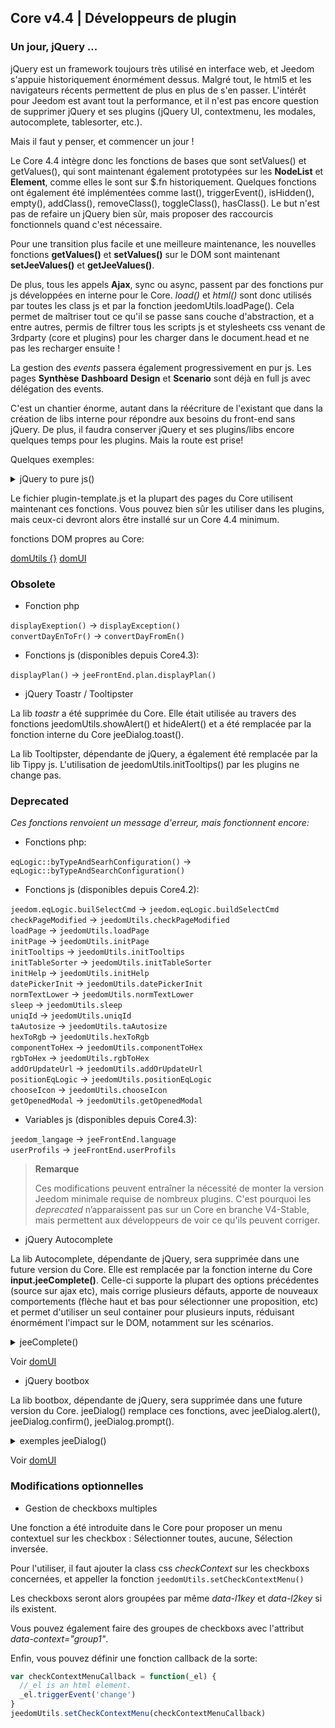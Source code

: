 ## Core v4.4 | Développeurs de plugin

### Un jour, jQuery ...

jQuery est un framework toujours très utilisé en interface web, et Jeedom s'appuie historiquement énormément dessus. Malgré tout, le html5 et les navigateurs récents permettent de plus en plus de s'en passer. L'intérêt pour Jeedom est avant tout la performance, et il n'est pas encore question de supprimer jQuery et ses plugins (jQuery UI, contextmenu, les modales, autocomplete, tablesorter, etc.).

Mais il faut y penser, et commencer un jour !

Le Core 4.4 intègre donc les fonctions de bases que sont setValues() et getValues(), qui sont maintenant également prototypées sur les **NodeList** et **Element**, comme elles le sont sur $.fn historiquement. Quelques fonctions ont également été implémentées comme last(), triggerEvent(), isHidden(), empty(), addClass(),  removeClass(), toggleClass(), hasClass(). Le but n'est pas de refaire un jQuery bien sûr, mais proposer des raccourcis fonctionnels quand c'est nécessaire.

Pour une transition plus facile et une meilleure maintenance, les nouvelles fonctions **getValues()** et **setValues()** sur le DOM sont maintenant **setJeeValues()** et **getJeeValues()**.

De plus, tous les appels **Ajax**, sync ou async, passent par des fonctions pur js développées en interne pour le Core. *load()* et *html()* sont donc utilisés par toutes les class js et par la fonction jeedomUtils.loadPage(). Cela permet de maîtriser tout ce qu'il se passe sans couche d'abstraction, et a entre autres, permis de filtrer tous les scripts js et stylesheets css venant de 3rdparty (core et plugins) pour les charger dans le document.head et ne pas les recharger ensuite !

La gestion des *events* passera également progressivement en pur js. Les pages **Synthèse** **Dashboard** **Design** et **Scenario** sont déjà en full js avec délégation des events.

C'est un chantier énorme, autant dans la réécriture de l'existant que dans la création de libs interne pour répondre aux besoins du front-end sans jQuery. De plus, il faudra conserver jQuery et ses plugins/libs encore quelques temps pour les plugins. Mais la route est prise!

Quelques exemples:

<details>

  <summary markdown="span">jQuery to pure js()</summary>

  ~~~ js
  {% raw %}
  //jQuery:
  $('#table_objectSummary tbody').append(tr)
  $('#table_objectSummary tbody tr').last().setValues(_summary, '.objectSummaryAttr')

  //Pure js:
  document.querySelector('#table_objectSummary tbody').insertAdjacentHTML('beforeend', tr)
  document.querySelectorAll('#table_objectSummary tbody tr').last().setJeeValues(_summary, '.objectSummaryAttr')

  //jQuery:
  var eqId = $('.eqLogicAttr[data-l1key=id]').value()
  var config = $('#config').getValues('.configKey')[0]
  var expression = $(this).closest('.actionOnMessage').getValues('.expressionAttr')

  //Pure js:
  var eqId = document.querySelector('.eqLogicAttr[data-l1key="id"]').jeeValue()
  var config = document.getElementById('config').getJeeValues('.configKey')[0]
  var expression = this.closest('.actionOnMessage').getJeeValues('.expressionAttr')

  //jQuery:
  addMyTr: function(_data) {
    var tr = '<tr>'
    tr += '<td>'
    tr += '</td>'
    tr += '</tr>'
    let newRow = $(tr)
    newRow.setValues(data, '.mytrDataAttr')
    $('#table_stuff tbody').append(newRow)
    //return newRow
  }

  //Pure js:
  addMyTr: function(_data) {
    var tr = '<tr>'
    tr += '<td>'
    tr += '</td>'
    tr += '</tr>'
    let newRow = document.createElement('tr')
    newRow.innerHTML = tr
    newRow.setJeeValues(_data, '.mytrDataAttr')
    document.getElementById('table_stuff').querySelector('tbody').appendChild(newRow)
    //return newRow
  }

  //jQuery:
  $(function(){
    console.log('Dom ready!')
  })

  //Core js:
  domUtils(function(){
    console.log('Dom ready!')
  })

  {% endraw %}
  ~~~

</details>

Le fichier plugin-template.js et la plupart des pages du Core utilisent maintenant ces fonctions. Vous pouvez bien sûr les utiliser dans les plugins, mais ceux-ci devront alors être installé sur un Core 4.4 minimum.

fonctions DOM propres au Core:

[domUtils {}](https://github.com/jeedom/core/blob/alpha/core/dom/dom.utils.js)
[domUI](https://github.com/jeedom/core/blob/alpha/core/dom/dom.ui.js)



### Obsolete

- Fonction php

`displayExeption()` -> `displayException()`  
`convertDayEnToFr()` -> `convertDayFromEn()`

- Fonctions js (disponibles depuis Core4.3):

`displayPlan()` -> `jeeFrontEnd.plan.displayPlan()`

- jQuery Toastr / Tooltipster

La lib *toastr* a été supprimée du Core. Elle était utilisée au travers des fonctions jeedomUtils.showAlert() et hideAlert() et a été remplacée par la fonction interne du Core jeeDialog.toast().

La lib Tooltipster, dépendante de jQuery, a également été remplacée par la lib Tippy js. L'utilisation de jeedomUtils.initTooltips() par les plugins ne change pas.

### Deprecated

*Ces fonctions renvoient un message d'erreur, mais fonctionnent encore:*

- Fonctions php:

`eqLogic::byTypeAndSearhConfiguration()` -> `eqLogic::byTypeAndSearchConfiguration()`  

- Fonctions js (disponibles depuis Core4.2):

`jeedom.eqLogic.builSelectCmd` -> `jeedom.eqLogic.buildSelectCmd`  
`checkPageModified` -> `jeedomUtils.checkPageModified`  
`loadPage` -> `jeedomUtils.loadPage`  
`initPage` -> `jeedomUtils.initPage`  
`initTooltips` -> `jeedomUtils.initTooltips`  
`initTableSorter` -> `jeedomUtils.initTableSorter`  
`initHelp` -> `jeedomUtils.initHelp`  
`datePickerInit` -> `jeedomUtils.datePickerInit`  
`normTextLower` -> `jeedomUtils.normTextLower`  
`sleep` -> `jeedomUtils.sleep`  
`uniqId` -> `jeedomUtils.uniqId`  
`taAutosize` -> `jeedomUtils.taAutosize`  
`hexToRgb` -> `jeedomUtils.hexToRgb`  
`componentToHex` -> `jeedomUtils.componentToHex`  
`rgbToHex` -> `jeedomUtils.rgbToHex`  
`addOrUpdateUrl` -> `jeedomUtils.addOrUpdateUrl`  
`positionEqLogic` -> `jeedomUtils.positionEqLogic`  
`chooseIcon` -> `jeedomUtils.chooseIcon`  
`getOpenedModal` -> `jeedomUtils.getOpenedModal`  

- Variables js (disponibles depuis Core4.3):

`jeedom_langage` -> `jeeFrontEnd.language`  
`userProfils` -> `jeeFrontEnd.userProfils`

> **Remarque**
>
> Ces modifications peuvent entraîner la nécessité de monter la version Jeedom minimale requise de nombreux plugins. C'est pourquoi les *deprecated* n’apparaissent pas sur un Core en branche V4-Stable, mais permettent aux développeurs de voir ce qu'ils peuvent corriger.

- jQuery Autocomplete

La lib Autocomplete, dépendante de jQuery, sera supprimée dans une future version du Core. Elle est remplacée par la fonction interne du Core **input.jeeComplete()**. Celle-ci supporte la plupart des options précédentes (source sur ajax etc), mais corrige plusieurs défauts, apporte de nouveaux comportements (flèche haut et bas pour sélectionner une proposition, etc) et permet d'utiliser un seul container pour plusieurs inputs, réduisant énormément l'impact sur le DOM, notamment sur les scénarios.

<details>

  <summary markdown="span">jeeComplete()</summary>

  ~~~ js
  {% raw %}
  //jQuery:
  $('input.auto').autocomplete({
    minLength: 1,
    source: dataArray
  })

  //Core js:
  document.querySelector('input.auto').jeeComplete({
    minLength: 1,
    source: dataArray
  })
  {% endraw %}
  ~~~

</details>

Voir [domUI](https://github.com/jeedom/core/blob/alpha/core/dom/dom.ui.js)

- jQuery bootbox

La lib bootbox, dépendante de jQuery, sera supprimée dans une future version du Core. jeeDialog() remplace ces fonctions, avec jeeDialog.alert(), jeeDialog.confirm(), jeeDialog.prompt().

<details>

  <summary markdown="span">exemples jeeDialog()</summary>

  ~~~ js
  {% raw %}
  if (condition) {
    jeeDialog.alert('This is wrong dude!')
    return
  }

  jeeDialog.prompt('Enter new name:', function(result) {
    if (result !== null) {
      //Do stuff
    }
  })

  jeeDialog.confirm('Do you really want to delete this?', function(result) {
    if (result) {
      //Do stuff
    } else {
      //Do other stuff
    }
  })

  {% endraw %}
  ~~~

</details>

Voir [domUI](https://github.com/jeedom/core/blob/alpha/core/dom/dom.ui.js)

### Modifications optionnelles

- Gestion de checkboxs multiples

Une fonction a été introduite dans le Core pour proposer un menu contextuel sur les checkbox : Sélectionner toutes, aucune, Sélection inversée.

Pour l'utiliser, il faut ajouter la class css *checkContext* sur les checkboxs concernées, et appeller la fonction ``jeedomUtils.setCheckContextMenu()``

Les checkboxs seront alors groupées par même *data-l1key* et *data-l2key* si ils existent.

Vous pouvez également faire des groupes de checkboxs avec l'attribut *data-context="group1"*.

Enfin, vous pouvez définir une fonction callback de la sorte:

````js
var checkContextMenuCallback = function(_el) {
  //_el is an html element.
  _el.triggerEvent('change')
}
jeedomUtils.setCheckContextMenu(checkContextMenuCallback)
````

